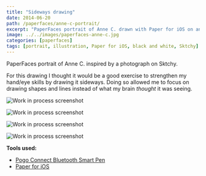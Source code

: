 ```yaml
---
title: "Sideways drawing"
date: 2014-06-20
path: /paperfaces/anne-c-portrait/
excerpt: "PaperFaces portrait of Anne C. drawn with Paper for iOS on an iPad."
image: ../../images/paperfaces-anne-c.jpg
categories: [paperfaces]
tags: [portrait, illustration, Paper for iOS, black and white, Sktchy]
---
```


PaperFaces portrait of Anne C. inspired by a photograph on Sktchy.

For this drawing I thought it would be a good exercise to strengthen my hand/eye skills by drawing it sideways. Doing so allowed me to focus on drawing shapes and lines instead of what my brain *thought* it was seeing.

![Work in process screenshot](../../images/paperfaces-anne-c-process-1-lg.jpg)

![Work in process screenshot](../../images/paperfaces-anne-c-process-2-lg.jpg)

![Work in process screenshot](../../images/paperfaces-anne-c-process-3-lg.jpg)

![Work in process screenshot](../../images/paperfaces-anne-c-process-4-lg.jpg)

**Tools used:**

- [Pogo Connect Bluetooth Smart Pen](https://www.amazon.com/gp/product/B009K448L4/ref=as_li_ss_tl?ie=UTF8&camp=1789&creative=390957&creativeASIN=B009K448L4&linkCode=as2&tag=mademist-20)
- [Paper for iOS](https://paper.bywetransfer.com/)

